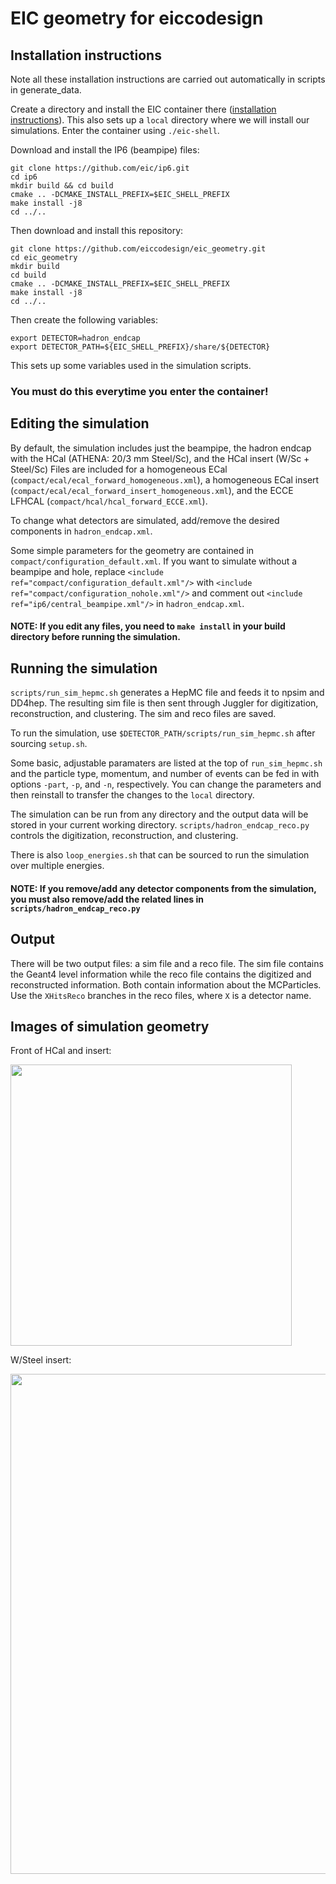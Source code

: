 # EIC geometry for eiccodesign

## Installation instructions
Note all these installation instructions are carried out automatically in scripts in generate_data.


Create a directory and install the EIC container there ([installation instructions](https://github.com/eic/eic-shell)). This also sets up a `local` directory where we will install our simulations. Enter the container using `./eic-shell`.

Download and install the IP6 (beampipe) files:
```
git clone https://github.com/eic/ip6.git
cd ip6
mkdir build && cd build
cmake .. -DCMAKE_INSTALL_PREFIX=$EIC_SHELL_PREFIX
make install -j8
cd ../..
```
Then download and install this repository:
```
git clone https://github.com/eiccodesign/eic_geometry.git
cd eic_geometry
mkdir build
cd build
cmake .. -DCMAKE_INSTALL_PREFIX=$EIC_SHELL_PREFIX
make install -j8
cd ../..
```

Then create the following variables:
```
export DETECTOR=hadron_endcap
export DETECTOR_PATH=${EIC_SHELL_PREFIX}/share/${DETECTOR}
```
This sets up some variables used in the simulation scripts. 
### You must do this everytime you enter the container!

## Editing the simulation
By default, the simulation includes just the beampipe, the hadron endcap with the HCal (ATHENA: 20/3 mm Steel/Sc), and the HCal insert (W/Sc + Steel/Sc)  Files are included for a homogeneous ECal (`compact/ecal/ecal_forward_homogeneous.xml`), a homogeneous ECal insert (`compact/ecal/ecal_forward_insert_homogeneous.xml`), and the ECCE LFHCAL (`compact/hcal/hcal_forward_ECCE.xml`). 

To change what detectors are simulated, add/remove the desired components in `hadron_endcap.xml`.

Some simple parameters for the geometry are contained in `compact/configuration_default.xml`. If you want to simulate without a beampipe and hole, replace `<include ref="compact/configuration_default.xml"/>` with `<include ref="compact/configuration_nohole.xml"/>` and comment out `<include ref="ip6/central_beampipe.xml"/>` in `hadron_endcap.xml`.

#### NOTE: If you edit any files, you need to `make install` in your build directory before running the simulation.

## Running the simulation
`scripts/run_sim_hepmc.sh` generates a HepMC file and feeds it to npsim and DD4hep. The resulting sim file is then sent through Juggler for digitization, reconstruction, and clustering. The sim and reco files are saved.

To run the simulation, use `$DETECTOR_PATH/scripts/run_sim_hepmc.sh` after sourcing `setup.sh`.

Some basic, adjustable paramaters are listed at the top of `run_sim_hepmc.sh` and the particle type, momentum, and number of events can be fed in with options `-part`, `-p`, and `-n`, respectively. You can change the parameters and then reinstall to transfer the changes to the `local` directory.

The simulation can be run from any directory and the output data will be stored in your current working directory. `scripts/hadron_endcap_reco.py` controls the digitization, reconstruction, and clustering.

There is also `loop_energies.sh` that can be sourced to run the simulation over multiple energies.

#### NOTE: If you remove/add any detector components from the simulation, you must also remove/add the related lines in `scripts/hadron_endcap_reco.py`

## Output
There will be two output files: a sim file and a reco file. The sim file contains the Geant4 level information while the reco file contains the digitized and reconstructed information. Both contain information about the MCParticles. Use the `XHitsReco` branches in the reco files, where `X` is a detector name.  

<!--
## Addressing Homogenous ECal
To avoid high memory usage, the ECal and ECal insert use a mixed material of W/Polystyrene where the weight percentages are calculated based on the empirical weight and density of a prototype W/ScFi ECal. To incorporate the sampling fraction of the W/ScFi, a smearing procedure is needed: $E_{tower} = \mathrm{gRandom->Gaus}\left(E_{tower}*.03, \sigma\right)$, where $\sigma = E_{tower}\sqrt{a^2/E_{tower} + b^2}$, $a = 0.1$, and $b = 0.0015$. $\mathrm{gRandom}$ here is ROOT's random generator. This maintains the mean of W/ScFi and reproduces fluctuations with a random Gaussian. See [this presentation](https://github.com/rymilton/eic_endcap_insert/files/9172710/Smearing.of.mixture.structure.for.EMCal.pdf) (especially slide 3) by Zhiwan Xu, et al. for more details. -->

## Images of simulation geometry
<!--
Whole endcap:

<img src="https://user-images.githubusercontent.com/87345122/180581581-c85ece7d-7137-4392-ada6-f52dbaaec1ff.png" width="450"> <img src="https://user-images.githubusercontent.com/87345122/180581647-cc728b5b-3e67-48fc-bd74-570ddc7933d0.png" width="404"> -->

Front of HCal and insert:

<img src="https://user-images.githubusercontent.com/87345122/180581758-455f3b03-5d8b-4bf1-83a3-18e5a30dafdc.png" width="450">

W/Steel insert:

<img src="https://user-images.githubusercontent.com/87345122/180581614-37ec62c5-132e-4979-8864-8f8996bd86f7.png" width="800">


<!-- ## GPS documentation
---------------------------------
If you want to adjust the particle gun, here's the documentation for the general particle source (GPS):

   Manual: https://www.fe.infn.it/u/paterno/Geant4_tutorial/slides_further/GPS/GPS_manual.pdf

   Examples: https://hurel.hanyang.ac.kr/Geant4/Geant4_GPS/reat.space.qinetiq.com/gps/examples/examples.html -->
